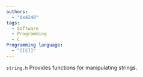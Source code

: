 ```yaml
---
authors:
  - "0x4248"
tags:
  - Software
  - Programming
  - C
Programming language:
  - "[[C]]"
---
```

`string.h` Provides functions for manipulating strings.
